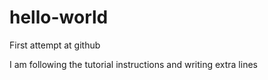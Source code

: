 # hello-world
First attempt at github

I am following the tutorial instructions and writing extra lines
